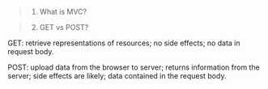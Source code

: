 > 1. What is MVC?

> 2. GET vs POST?

GET: retrieve representations of resources; no side effects; no data in request body. 

POST: upload data from the browser to server; returns information from the server; side effects are likely; data contained in the request body.

